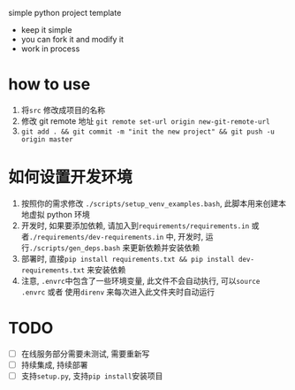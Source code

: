 simple python project template

- keep it simple
- you can fork it and modify it
- work in process


# how to use

1. 将`src` 修改成项目的名称
2. 修改 git remote 地址 `git remote set-url origin new-git-remote-url`
3. `git add . && git commit -m "init the new project" && git push -u origin master`

# 如何设置开发环境

1. 按照你的需求修改 `./scripts/setup_venv_examples.bash`, 此脚本用来创建本地虚拟 python 环境
2. 开发时, 如果要添加依赖, 请加入到`requirements/requirements.in` 或者`./requirements/dev-requirements.in` 中, 开发时, 运行`./scripts/gen_deps.bash` 来更新依赖并安装依赖
3. 部署时, 直接`pip install requirements.txt && pip install dev-requirements.txt` 来安装依赖
4. 注意, `.envrc`中包含了一些环境变量, 此文件不会自动执行, 可以`source .envrc`  或者 使用`direnv` 来每次进入此文件夹时自动运行


# TODO
- [ ] 在线服务部分需要未测试, 需要重新写
- [ ] 持续集成, 持续部署
- [ ] 支持`setup.py`, 支持`pip install`安装项目
